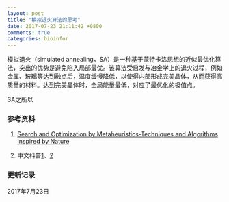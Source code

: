 ```yaml
---
layout: post
title: "模拟退火算法的思考"
date: 2017-07-23 21:11:42 +0800
comments: true
categories: bioinfor
---
```


模拟退火（simulated annealing，SA）是一种基于蒙特卡洛思想的近似最优化算法，突出的优势是避免陷入局部最优。该算法受启发与冶金学上的退火过程，例如金属、玻璃等达到融点后，温度缓慢降低，以使得内部形成完美晶体，从而获得高质量的材料。达到完美晶体时，全局能量最低，对应了最优化的极值点。
<!--more-->

SA之所以

### 参考资料 ###

1. [Search and Optimization by Metaheuristics-Techniques and Algorithms Inspired by Nature](https://link.springer.com/book/10.1007/978-3-319-41192-7/page/1)

2. 中文科普[1](https://www.cnblogs.com/ranjiewen/p/6084052.html)、[2](https://www.cnblogs.com/heaad/archive/2010/12/20/1911614.html)

### 更新记录 ###

2017年7月23日

